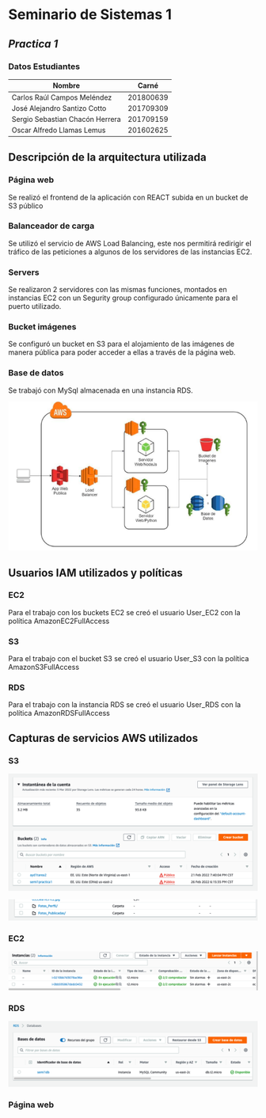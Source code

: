 # Seminario de Sistemas 1
## _Practica 1_ 

### Datos Estudiantes
| Nombre | Carné |
| ------ | ------ |
| Carlos Raúl Campos Meléndez | 201800639 |
| José Alejandro Santizo Cotto | 201709309|
| Sergio Sebastian Chacón Herrera | 201709159 |
| Oscar Alfredo Llamas Lemus | 201602625|

## Descripción de la arquitectura utilizada

### Página web

Se realizó el frontend de la aplicación con REACT subida en un bucket de S3 público

### Balanceador de carga

Se utilizó el servicio de AWS Load Balancing, este nos permitirá redirigir el tráfico de las peticiones a algunos de los servidores de las instancias EC2.

### Servers

Se realizaron 2 servidores con las mismas funciones, montados en instancias EC2 con un Segurity group configurado únicamente para el puerto utilizado.

### Bucket imágenes

Se configuró un bucket en S3 para el alojamiento de las imágenes de manera pública para poder acceder a ellas a través de la página web.

### Base de datos

Se trabajó con MySql almacenada en una instancia RDS.

![Captura de Pantalla 2022-03-06 a la(s) 10.27.02.png](img/Captura_de_Pantalla_2022-03-06_a_la(s)_10.27.02.png)

## Usuarios IAM utilizados y políticas

### EC2

Para el trabajo con los buckets EC2 se creó el usuario User_EC2 con la política AmazonEC2FullAccess

### S3

Para el trabajo con el bucket S3 se creó el usuario User_S3 con la política AmazonS3FullAccess

### RDS

Para el trabajo con la instancia RDS se creó el usuario User_RDS con la política AmazonRDSFullAccess

## Capturas de servicios AWS utilizados

### S3

![Captura de Pantalla 2022-03-06 a la(s) 10.40.24.png](img/Captura_de_Pantalla_2022-03-06_a_la(s)_10.40.24.png)

![Captura de Pantalla 2022-03-06 a la(s) 10.40.56.png](img/Captura_de_Pantalla_2022-03-06_a_la(s)_10.40.56.png)

### EC2

![Captura de Pantalla 2022-03-06 a la(s) 10.47.17.png](img/Captura_de_Pantalla_2022-03-06_a_la(s)_10.47.17.png)

### RDS

![Captura de Pantalla 2022-03-06 a la(s) 10.51.14.png](img/Captura_de_Pantalla_2022-03-06_a_la(s)_10.51.14.png)

### Página web
